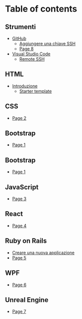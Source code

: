 # Table of contents

## Strumenti

* [GitHub](README.md)
  * [Aggiungere una chiave SSH](strumenti/readme/aggiungere-una-chiave-ssh.md)
  * [Page 8](strumenti/readme/page-8.md)
* [Visual Studio Code](strumenti/visual-studio-code/README.md)
  * [Remote SSH](strumenti/visual-studio-code/remote-ssh.md)

## HTML

* [Introduzione](<README (1).md>)
  * [Starter template](html/starter-template.md)

## CSS

* [Page 2](css/page-2.md)

## Bootstrap

* [Page 1](bootstrap/page-1.md)

## Bootstrap

* [Page 1](<bootstrap/page-1 (1).md>)

## JavaScript

* [Page 3](javascript/page-3.md)

## React

* [Page 4](react/page-4.md)

## Ruby on Rails

* [Creare una nuova applicazione](ruby-on-rails/creare-una-nuova-applicazione.md)
* [Page 5](ruby-on-rails/page-5.md)

## WPF

* [Page 6](wpf/page-6.md)

## Unreal Engine

* [Page 7](unreal-engine/page-7.md)
